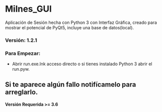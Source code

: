 # Milnes_GUI
Aplicación de Sesión hecha con Python 3 con Interfaz Gráfica, creado para mostrar el potencial de PyQt5, incluye una base de datos(local).


### Versión: 1.2.1

### Para Empezar:
- Abrir run.exe.lnk acceso directo o si tienes instalado Python 3 abrir el run.pyw.
 
## Si te aparece algún fallo notifícamelo para arreglarlo.
#### Versión Requerida >= 3.6
